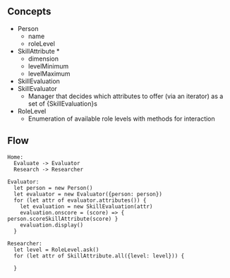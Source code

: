 ## Concepts

* Person
  - name
  - roleLevel
* SkillAttribute
  * 
  - dimension
  - levelMinimum
  - levelMaximum
* SkillEvaluation
* SkillEvaluator
  * Manager that decides which attributes to offer (via an iterator) as a set of
    {SkillEvaluation}s
* RoleLevel
  * Enumeration of available role levels with methods for interaction

## Flow

```
Home:
  Evaluate -> Evaluator
  Research -> Researcher

Evaluator:
  let person = new Person()
  let evaluator = new Evaluator({person: person})
  for (let attr of evaluator.attributes()) {
    let evaluation = new SkillEvaluation(attr)
    evaluation.onscore = (score) => { person.scoreSkillAttribute(score) }
    evaluation.display()
  }

Researcher:
  let level = RoleLevel.ask()
  for (let attr of SkillAttribute.all({level: level})) {

  }
```
